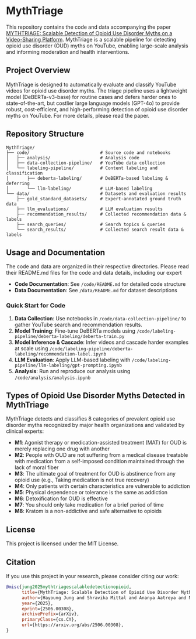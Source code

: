 # MythTriage

This repository contains the code and data accompanying the paper [MYTHTRIAGE: Scalable Detection of Opioid Use Disorder Myths on a Video-Sharing Platform](https://arxiv.org/pdf/2506.00308). MythTriage is a scalable pipeline for detecting opioid use disorder (OUD) myths on YouTube, enabling large-scale analysis and informing moderation and health interventions.

## Project Overview

MythTriage is designed to automatically evaluate and classify YouTube videos for opioid use disorder myths. The triage pipeline uses a lightweight model (DeBERTa-v3-base) for routine cases and defers harder ones to state-of-the-art, but costlier large language models (GPT-4o) to provide robust, cost-efficient, and high-performing detection of opioid use disorder myths on YouTube. For more details, please read the paper.  

## Repository Structure

```
MythTriage/
├── code/                           # Source code and notebooks
│   ├── analysis/                   # Analysis code
│   ├── data-collection-pipeline/   # YouTube data collection
│   └── labeling-pipeline/          # Content labeling and classification
│       ├── deberta-labeling/       # DeBERTa-based labeling & deferring 
│       └── llm-labeling/           # LLM-based labeling
└── data/                           # Datasets and evaluation results
    ├── gold_standard_datasets/     # Expert-annotated ground truth data
    ├── llm_evaluations/            # LLM evaluation results
    ├── recommendation_results/     # Collected recommendation data & labels
    ├── search_queries/             # Search topics & queries 
    └── search_results/             # Collected search result data & labels
```

## Usage and Documentation
The code and data are organized in their respective directories. Please read their README.md files for the code and data details, including our expert
- **Code Documentation**: See `/code/README.md` for detailed code structure
- **Data Documentation**: See `/data/README.md` for dataset descriptions

### Quick Start for Code
1. **Data Collection**: Use notebooks in `/code/data-collection-pipeline/` to gather YouTube search and recommendation results.
2. **Model Training**: Fine-tune DeBERTa models using `/code/labeling-pipeline/deberta-labeling/deberta-train.py`
3. **Model Inference & Cascade**: Infer videos and cascade harder examples at scale using `/code/labeling-pipeline/deberta-labeling/recommendation-label.ipynb`
4. **LLM Evaluation**: Apply LLM-based labeling with `/code/labeling-pipeline/llm-labeling/gpt-prompting.ipynb`
5. **Analysis**: Run and reproduce our analysis using `/code/analysis/analysis.ipynb`

## Types of Opioid Use Disorder Myths Detected in MythTriage

MythTriage detects and classifies 8 categories of prevalent opioid use disorder myths recognized by major health organizations and validated by clinical experts:

- **M1**: Agonist therapy or medication-assisted treatment (MAT) for OUD is merely replacing one drug with another
- **M2**: People with OUD are not suffering from a medical disease treatable with medication from a self-imposed condition maintained through the lack of moral fiber
- **M3**: The ultimate goal of treatment for OUD is abstinence from any opioid use (e.g., Taking medication is not true recovery)
- **M4**: Only patients with certain characteristics are vulnerable to addiction
- **M5**: Physical dependence or tolerance is the same as addiction
- **M6**: Detoxification for OUD is effective
- **M7**: You should only take medication for a brief period of time
- **M8**: Kratom is a non-addictive and safe alternative to opioids

## License

This project is licensed under the MIT License.

## Citation

If you use this project in your research, please consider citing our work:

```bibtex
@misc{jung2025mythtriagescalabledetectionopioid,
      title={MythTriage: Scalable Detection of Opioid Use Disorder Myths on a Video-Sharing Platform}, 
      author={Hayoung Jung and Shravika Mittal and Ananya Aatreya and Navreet Kaur and Munmun De Choudhury and Tanushree Mitra},
      year={2025},
      eprint={2506.00308},
      archivePrefix={arXiv},
      primaryClass={cs.CY},
      url={https://arxiv.org/abs/2506.00308}, 
}
```
